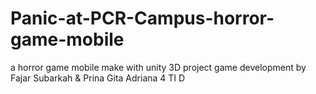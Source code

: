 # Panic-at-PCR-Campus-horror-game-mobile
a horror game mobile make with unity 3D
project game development
by Fajar Subarkah & Prina Gita Adriana
4 TI D
